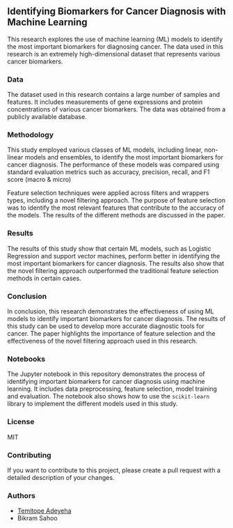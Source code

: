 ## Identifying Biomarkers for Cancer Diagnosis with Machine Learning
This research explores the use of machine learning (ML) models to identify the most important biomarkers for diagnosing cancer. The data used in this research is an extremely high-dimensional dataset that represents various cancer biomarkers.

### Data
The dataset used in this research contains a large number of samples and features. It includes measurements of gene expressions and protein concentrations of various cancer biomarkers. The data was obtained from a publicly available database.

### Methodology
This study employed various classes of ML models, including linear, non-linear models and ensembles, to identify the most important biomarkers for cancer diagnosis. The performance of these models was compared using standard evaluation metrics such as accuracy, precision, recall, and F1 score (macro & micro)

Feature selection techniques were applied across filters and wrappers types, including a novel filtering approach. The purpose of feature selection was to identify the most relevant features that contribute to the accuracy of the models. The results of the different methods are discussed in the paper.

### Results
The results of this study show that certain ML models, such as Logistic Regression and support vector machines, perform better in identifying the most important biomarkers for cancer diagnosis. The results also show that the novel filtering approach outperformed the traditional feature selection methods in certain cases.

### Conclusion
In conclusion, this research demonstrates the effectiveness of using ML models to identify important biomarkers for cancer diagnosis. The results of this study can be used to develop more accurate diagnostic tools for cancer. The paper highlights the importance of feature selection and the effectiveness of the novel filtering approach used in this research.

### Notebooks
The Jupyter notebook in this repository demonstrates the process of identifying important biomarkers for cancer diagnosis using machine learning. It includes data preprocessing, feature selection, model training and evaluation. The notebook also shows how to use the `scikit-learn` library to implement the different models used in this study.

### License
MIT

### Contributing
If you want to contribute to this project, please create a pull request with a detailed description of your changes.

### Authors
- [Temitope Adeyeha](https://github.com/Adeyeha)
- Bikram Sahoo

